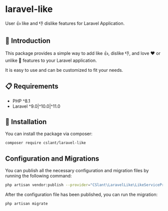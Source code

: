 # laravel-like
User 👍 like and 👎 dislike features for Laravel Application.

## 📝 Introduction

This package provides a simple way to add like 👍, dislike 👎, and love ❤️ or unlike 🤚 features to your Laravel application.

It is easy to use and can be customized to fit your needs.

## 📋 Requirements

- PHP ^8.1
- Laravel ^9.0|^10.0|^11.0

## 🔧 Installation

You can install the package via composer:

```bash
composer require cslant/laravel-like
```

## Configuration and Migrations

You can publish all the necessary configuration and migration files by running the following command:

```bash
php artisan vendor:publish --provider="CSlant\LaravelLike\LikeServiceProvider"
```

After the configuration file has been published, you can run the migration:

```bash
php artisan migrate
```
